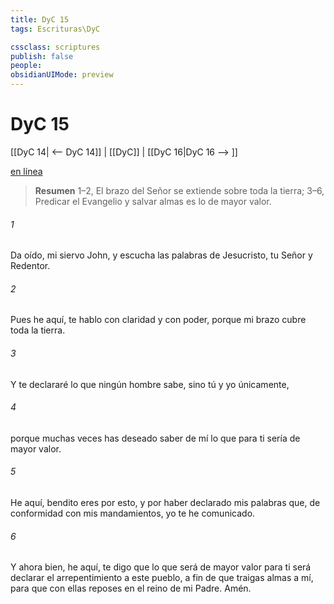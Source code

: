 ```yaml
---
title: DyC 15
tags: Escrituras\DyC

cssclass: scriptures
publish: false
people:
obsidianUIMode: preview
---
```


# DyC 15
[[DyC 14| <-- DyC 14]] | [[DyC]] | [[DyC 16|DyC 16 --> ]]

[en línea](https://churchofjesuschrist.org/study/scriptures/dc-testament/dc/15?lang=spa)

> __Resumen__
1–2, El brazo del Señor se extiende sobre toda la tierra; 3–6, Predicar el Evangelio y salvar almas es lo de mayor valor.

###### 1 
Da oído, mi siervo John, y escucha las palabras de Jesucristo, tu Señor y Redentor.

###### 2 
Pues he aquí, te hablo con claridad y con poder, porque mi brazo cubre toda la tierra.

###### 3 
Y te declararé lo que ningún hombre sabe, sino tú y yo únicamente,

###### 4 
porque muchas veces has deseado saber de mí lo que para ti sería de mayor valor.

###### 5 
He aquí, bendito eres por esto, y por haber declarado mis palabras que, de conformidad con mis mandamientos, yo te he comunicado.

###### 6 
Y ahora bien, he aquí, te digo que lo que será de mayor valor para ti será declarar el arrepentimiento a este pueblo, a fin de que traigas almas a mí, para que con ellas reposes en el reino de mi Padre. Amén.

